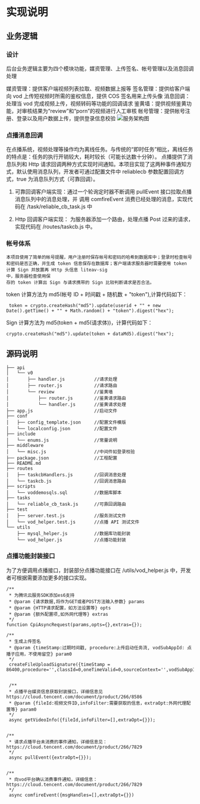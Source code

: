 
# 实现说明

## 业务逻辑

### 设计
后台业务逻辑主要为四个模块功能，媒资管理、上传签名、帐号管理以及消息回调处理

媒资管理：提供客户端视频列表拉取、视频数据上报等
签名管理：提供给客户端向 vod 上传短视频时所需的鉴权信息，提供 COS 签名用来上传头像
消息回调：处理当 vod 完成视频上传，视频转码等功能的回调请求
鉴黄墙：提供视频鉴黄功能，对审核结果为“review”和“porn”的视频进行人工审核
帐号管理：提供帐号注册、登录以及用户数据上传，提供登录信息校验
![服务架构图](https://main.qcloudimg.com/raw/e641f8c044b943855936fa6f591d4682.png)


### 点播消息回调


在点播系统，视频处理等操作均为离线任务。与传统的“即时任务”相比，离线任务的特点是：任务的执行开销较大，耗时较长（可能长达数十分钟）。 点播提供了消息队列和 Http 请求回调两种方式实现时间通知。本项目实现了这两种事件通知方式，默认使用消息队列，开发者可通过配置文件中 reliablecb 参数配置回调方式，true 为消息队列方式（可靠回调）。

1. 可靠回调客户端实现：通过一个轮询定时器不断调用 pullEvent 接口拉取点播消息队列中的消息处理，并 调用 comfireEvent 消费已经处理的消息，实现代码在 /task/reliable_cb_task.js 中

2. Http 回调客户端实现： 为服务器添加一个路由，处理点播 Post 过来的请求，实现代码在 /routes/taskcb.js 中。

### 帐号体系
```
本项目使用了简单的帐号提醒，用户注册时保存帐号和密码的哈希到数据库中；登录时检查帐号和密码是否正确，并生成 token 信息保存在数据库；客户端请求服务器时需要使用 token 计算 Sign 并放置再 Http 头信息 liteav-sig
中，服务器检查使用保
存的 token 计算出 Sign 与请求携带的 Sign 比较判断请求是否合法。
```
token 计算方法为 md5(帐号 ID + 时间戳 + 随机数 + "token"),计算代码如下：

```
 token = crypto.createHash("md5").update(userid + "" + new Date().getTime() + "" + Math.random() + "token").digest("hex");
```


Sign 计算方法为 md5(token + md5(请求体))，计算代码如下：
```
crypto.createHash("md5").update(token + dataMd5).digest("hex");
```

## 源码说明

```
├── api                         
│   └── v0
│       ├── handler.js           //请求处理
│       ├── router.js            //请求路由
│       └── review               //鉴黄墙
│           ├── router.js        //鉴黄请求路由
│           └── handler.js       //鉴黄请求处理
├── app.js                       //启动文件
├── conf                       
│   ├── config_template.json     //配置文件模版
│   └── localconfig.json         //配置文件
├── include
│   └── enums.js                 //常量说明
├── middleware       
│   └── misc.js                  //中间件如登录校验
├── package.json                 //工程配置
├── README.md                   
├── routes
│   ├── taskcbHandlers.js        //回调消息处理
│   └── taskcb.js                //回调消息路由
├── scripts
│   └── voddemosqls.sql          //数据库脚本
├── tasks
│   └── reliable_cb_task.js      //可靠回调路由
├── test
│   ├── server.test.js           //服务测试文件
│   └── vod_helper.test.js       //点播 API 测试文件
└── utils
    ├── mysql_helper.js          //数据库功能封装
    └── vod_helper.js            //点播功能封装
```

### 点播功能封装接口

为了方便调用点播接口，封装部分点播功能接口在 /utils/vod_helper.js 中，开发者可根据需要添加更多的接口实现。
```
/**
 * 为腾讯云服务SDK添加es6支持
 * @param {请求数据,将作为GET或者POST方法输入参数} params 
 * @param {HTTP请求配置，如方法设置等} opts 
 * @param {额外配置项,如外网代理等} extras 
 */
function CpiAsyncRequest(params,opts={},extras={});
```

```
/**
 * 生成上传签名
 * @param {timeStamp:过期时间戳, procedure:上传启动任务流, vodSubAppId: 点播子应用，不使用留空} param0 
 */
 createFileUploadSignature({timeStamp = 86400,procedure='',classId=0,oneTimeValid=0,sourceContext='',vodSubAppId=0});
```


```

 /**
 * 点播平台媒资信息获取封装接口，详细信息见https://cloud.tencent.com/document/product/266/8586
 * @param {fileId:视频文件ID,infoFilter:需要获取的信息，extraOpt:外网代理配置等} param0 
 */
 async getVideoInfo({fileId,infoFilter=[],extraOpt={}});
```


```

/**
 * 请求点播平台未消费的事件通知，详细信息见：https://cloud.tencent.com/document/product/266/7829
 */
 async pullEvent({extraOpt={}});
```

```

/**
 * 向vod平台确认消费事件通知，详细信息：https://cloud.tencent.com/document/product/266/7829
 */
 async comfireEvent({msgHandles=[],extraOpt={}})
```
